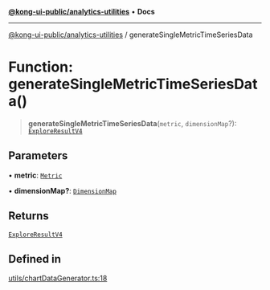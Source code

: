 [**@kong-ui-public/analytics-utilities**](../README.md) • **Docs**

***

[@kong-ui-public/analytics-utilities](../README.md) / generateSingleMetricTimeSeriesData

# Function: generateSingleMetricTimeSeriesData()

> **generateSingleMetricTimeSeriesData**(`metric`, `dimensionMap`?): [`ExploreResultV4`](../interfaces/ExploreResultV4.md)

## Parameters

• **metric**: [`Metric`](../interfaces/Metric.md)

• **dimensionMap?**: [`DimensionMap`](../interfaces/DimensionMap.md)

## Returns

[`ExploreResultV4`](../interfaces/ExploreResultV4.md)

## Defined in

[utils/chartDataGenerator.ts:18](https://github.com/Kong/public-ui-components/blob/main/packages/analytics/analytics-utilities/src/utils/chartDataGenerator.ts#L18)
